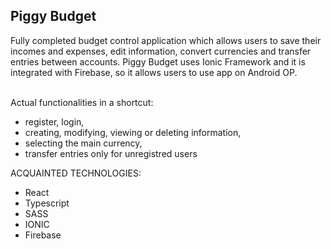<h2>Piggy Budget</h2>
Fully completed budget control application which allows users to save their incomes and expenses, edit information, convert currencies and transfer entries between accounts.
Piggy Budget uses Ionic Framework and it is integrated with Firebase, so it allows users to use app on Android OP.

<br/>Actual functionalities in a shortcut:
- register, login,
- creating, modifying, viewing or deleting information,
- selecting the main currency,
- transfer entries only for unregistred users

ACQUAINTED TECHNOLOGIES:
- React
- Typescript
- SASS
- IONIC
- Firebase
